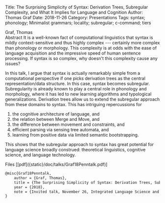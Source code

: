 Title: The Surprising Simplicity of Syntax: Derivation Trees, Subregular Complexity, and What It Implies for Language and Cognition
Author: Thomas Graf
Date: 2018-11-26
Category: Presentations
Tags: syntax; phonology; Minimalist grammars; locality; subregular; c-command; tiers

<div markdown class="authors">
Graf, Thomas
</div>

<div markdown class="abstract">
<span id="abstract-title">Abstract</span>
It is a well-known fact of computational linguistics that syntax is 
mildly context-sensitive and thus highly complex --- certainly more 
complex than phonology or morphology. This complexity is at odds with 
the ease of language acquisition and the impressive speed of human 
sentence processing. If syntax is so complex, why doesn't this 
complexity cause any issues?

In this talk, I argue that syntax is actually remarkably simple from a 
computational perspective if one picks derivation trees as the central 
representation/data structure. In this case, syntax becomes 
subregular. Subregularity is already known to play a central role in 
phonology and morphology, where it has led to new learning algorithms 
and typological generalizations. Derivation trees allow us to extend 
the subregular approach from these domains to syntax. This has 
intriguing repercussions for

1. the cognitive architecture of language, and
2. the relation between Merge and Move, and
3. the difference between movement and constraints, and
4. efficient parsing via sensing tree automata, and
5. learning from positive data via limited semantic bootstrapping.

This shows that the subregular approach to syntax has great potential 
for language science broadly construed: theoretical linguistics, 
cognitive science, and language technology.
</div>

<div markdown class="files">
<span id="files-title">Files</span>
[[pdf]({static}/doc/talks/Graf18Penntalk.pdf)]
</div>

~~~latex
@misc{Graf18Penntalk,
    author = {Graf, Thomas},
    title = {The Surprising Simplicity of Syntax: Derivation Trees, Subregular Complexity, and What It Implies for Language and Cognition},
    year = {2018},
    note = {Invited talk, November 26, Integrated Language Science and Technology Seminar, University of Pennsylvania, Philadelphia, PA}
}
~~~

